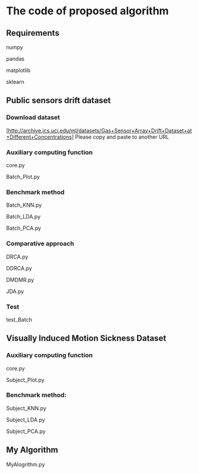 # The code of proposed algorithm

## Requirements

numpy

pandas

matplotlib

sklearn

## Public sensors drift dataset

### Download dataset

[http://archive.ics.uci.edu/ml/datasets/Gas+Sensor+Array+Drift+Dataset+at+Different+Concentrations]
Please copy and paste to another URL

### Auxiliary computing function

core.py   

Batch_Plot.py

### Benchmark method

Batch_KNN.py

Batch_LDA.py

Batch_PCA.py

### Comparative approach

DRCA.py

DDRCA.py

DMDMR.py

JDA.py

### Test

test_Batch

## Visually Induced Motion Sickness Dataset

### Auxiliary computing function

core.py   

Subject_Plot.py

### Benchmark method:

Subject_KNN.py

Subject_LDA.py

Subject_PCA.py

## My Algorithm

MyAlogrithm.py











